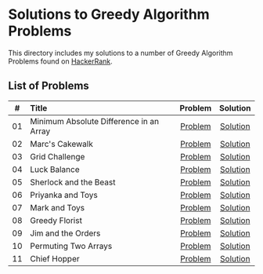 # Solutions to Greedy Algorithm Problems

This directory includes my solutions to a number of Greedy Algorithm Problems found on [HackerRank](https://www.hackerrank.com/domains/algorithms?filters%5Bsubdomains%5D%5B%5D=greedy).

## List of Problems

| # | Title  | Problem | Solution |
| - |:-------|:-------:|:--------:|
| 01 | Minimum Absolute Difference in an Array | [Problem](https://www.hackerrank.com/challenges/minimum-absolute-difference-in-an-array) | [Solution](https://github.com/krailis/hackerrank-solutions/blob/master/Algorithms/Greedy/minimum_absolute_difference_in_array.py)|
| 02 | Marc's Cakewalk | [Problem](https://www.hackerrank.com/challenges/marcs-cakewalk) | [Solution](https://github.com/krailis/hackerrank-solutions/blob/master/Algorithms/Greedy/marks_cakewalk.py) |
| 03 | Grid Challenge | [Problem](https://www.hackerrank.com/challenges/grid-challenge) | [Solution](https://github.com/krailis/hackerrank-solutions/blob/master/Algorithms/Greedy/grid_challenge.py) |  
| 04 | Luck Balance | [Problem](https://www.hackerrank.com/challenges/luck-balance) | [Solution](https://github.com/krailis/hackerrank-solutions/blob/master/Algorithms/Greedy/luck_balance.py) |
| 05 | Sherlock and the Beast |[Problem](https://www.hackerrank.com/challenges/sherlock-and-the-beast) | [Solution](https://github.com/krailis/hackerrank-solutions/blob/master/Algorithms/Greedy/sherlock_and_the_beast.py) |  
| 06 | Priyanka and Toys | [Problem](https://www.hackerrank.com/challenges/priyanka-and-toys) | [Solution](https://github.com/krailis/hackerrank-solutions/blob/master/Algorithms/Greedy/priyanka_and_toys.py) |  
| 07 | Mark and Toys | [Problem](https://www.hackerrank.com/challenges/mark-and-toys) | [Solution](https://github.com/krailis/hackerrank-solutions/blob/master/Algorithms/Greedy/mark_and_toys.py) |  
| 08 | Greedy Florist | [Problem](https://www.hackerrank.com/challenges/greedy-florist) | [Solution](https://github.com/krailis/hackerrank-solutions/blob/master/Algorithms/Greedy/greedy_florist.py) |  
| 09 | Jim and the Orders |[Problem](https://www.hackerrank.com/challenges/jim-and-the-orders) | [Solution](https://github.com/krailis/hackerrank-solutions/blob/master/Algorithms/Greedy/jim_and_the_orders.py) |  
| 10 | Permuting Two Arrays | [Problem](https://www.hackerrank.com/challenges/two-arrays) | [Solution](https://github.com/krailis/hackerrank-solutions/blob/master/Algorithms/Greedy/permuting_two_arrays.py) |  
| 11 | Chief Hopper | [Problem](https://www.hackerrank.com/challenges/chief-hopper) | [Solution](https://github.com/krailis/hackerrank-solutions/blob/master/Algorithms/Greedy/chief_hopper.py) |
